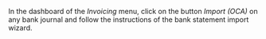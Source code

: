 In the dashboard of the *Invoicing* menu, click on the button *Import (OCA)*
on any bank journal and follow the instructions of the bank statement import wizard.
